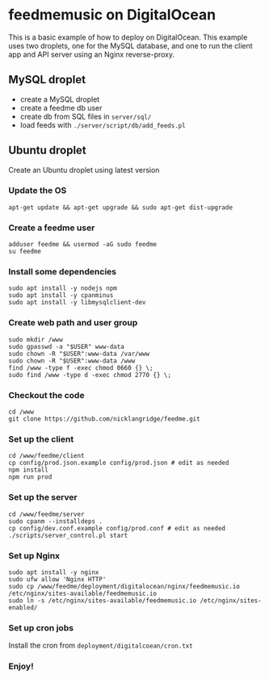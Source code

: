 # feedmemusic on DigitalOcean

This is a basic example of how to deploy on DigitalOcean. This example uses two droplets, one for the MySQL database, and one to run the client app and API server using an Nginx reverse-proxy.

## MySQL droplet
- create a MySQL droplet
- create a feedme db user
- create db from SQL files in `server/sql/`
- load feeds with `./server/script/db/add_feeds.pl`
 
## Ubuntu droplet

Create an Ubuntu droplet using latest version

### Update the OS
```
apt-get update && apt-get upgrade && sudo apt-get dist-upgrade
```
### Create a feedme user
```
adduser feedme && usermod -aG sudo feedme
su feedme
```
### Install some dependencies
```
sudo apt install -y nodejs npm
sudo apt install -y cpanminus
sudo apt install -y libmysqlclient-dev
```

### Create web path and user group
```
sudo mkdir /www
sudo gpasswd -a "$USER" www-data
sudo chown -R "$USER":www-data /var/www
sudo chown -R "$USER":www-data /www
find /www -type f -exec chmod 0660 {} \;
sudo find /www -type d -exec chmod 2770 {} \;
```
### Checkout the code
```
cd /www
git clone https://github.com/nicklangridge/feedme.git
```

### Set up the client
```
cd /www/feedme/client
cp config/prod.json.example config/prod.json # edit as needed
npm install
npm run prod
```

### Set up the server
```
cd /www/feedme/server
sudo cpanm --installdeps .
cp config/dev.conf.example config/prod.conf # edit as needed
./scripts/server_control.pl start
```
### Set up Nginx
```
sudo apt install -y nginx
sudo ufw allow 'Nginx HTTP'
sudo cp /www/feedme/deployment/digitalocean/nginx/feedmemusic.io /etc/nginx/sites-available/feedmemusic.io
sudo ln -s /etc/nginx/sites-available/feedmemusic.io /etc/nginx/sites-enabled/
```

### Set up cron jobs
Install the cron from `deployment/digitalcoean/cron.txt`

### Enjoy!